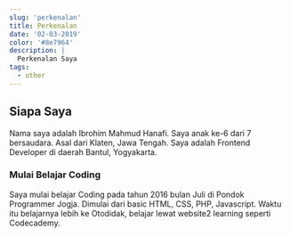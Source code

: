 ```yaml
---
slug: 'perkenalan'
title: Perkenalan
date: '02-03-2019'
color: '#8e7964'
description: |
  Perkenalan Saya 
tags:
  - other
---
```


## Siapa Saya

Nama saya adalah Ibrohim Mahmud Hanafi. Saya anak ke-6 dari 7 bersaudara. Asal dari Klaten, Jawa Tengah.
Saya adalah Frontend Developer di daerah Bantul, Yogyakarta.

### Mulai Belajar Coding

Saya mulai belajar Coding pada tahun 2016 bulan Juli di Pondok Programmer Jogja. Dimulai dari basic HTML, CSS, PHP, Javascript. Waktu itu belajarnya lebih ke Otodidak, belajar lewat website2 learning seperti Codecademy.